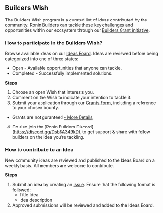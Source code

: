 ## Builders Wish

The Builders Wish program is a curated list of ideas contributed by the community. Ronin Builders can tackle these key challenges and opportunities within our ecosystem through our [Builders Grant initiative](https://www.notion.so/skymavis/Builders-Grant-15ac48ae3fdd80219af1c8c45d2ebdb7).

### How to participate in the Builders Wish?

Browse available ideas on our [Ideas Board](https://github.com/orgs/ronin-chain/projects/1). Ideas are reviewed before being categorized into one of three states:

* Open - Available opportunities that anyone can tackle.
* Completed - Successfully implemented solutions.

**Steps**

1. Choose an open Wish that interests you.
2. Comment on the Wish to indicate your intention to tackle it.
3. Submit your application through our [Grants Form](https://docs.google.com/forms/d/1d-h2C1ZcbA_KSpFdAmCfPzRKbgz1NV8AmOURiER0tOw/viewform?edit_requested=true), including a reference to your chosen bounty.
* Grants are not guranteed [- More Details](https://www.notion.so/skymavis/Builders-Grant-15ac48ae3fdd80219af1c8c45d2ebdb7)
4. Do also join the [Ronin Builders Discord] (https://discord.gg/Dsb6A349kD), to get support & share with fellow builders on the idea you're tackling.

### How to contribute to an idea 

New community ideas are reviewed and published to the Ideas Board on a weekly basis. All members are welcome to contribute.

**Steps**

1. Submit an idea by creating an [issue](https://github.com/ronin-chain/builders-bounty/issues). Ensure that the following format is followed:
   * Title Idea
   * Idea description 
2. Approved submissions will be reviewed and added to the Ideas Board.
